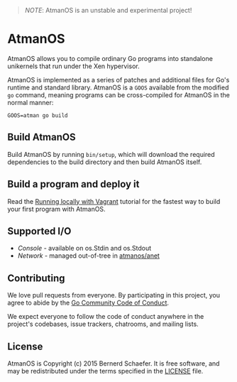 > *NOTE*: AtmanOS is an unstable and experimental project!

# AtmanOS

AtmanOS allows you to compile ordinary Go programs into standalone unikernels
that run under the Xen hypervisor.

AtmanOS is implemented as a series of patches and additional files for Go's
runtime and standard library. AtmanOS is a `GOOS` available from the modified
`go` command, meaning programs can be cross-compiled for AtmanOS in the normal
manner:

```
GOOS=atman go build
```

## Build AtmanOS

Build AtmanOS by running `bin/setup`,
which will download the required dependencies to the build directory
and then build AtmanOS itself.

## Build a program and deploy it

Read the [Running locally with Vagrant](doc/running-locally-with-vagrant.md)
tutorial for the fastest way to build your first program with AtmanOS.

## Supported I/O

  * _Console_ - available on os.Stdin and os.Stdout
  * _Network_ - managed out-of-tree in [atmanos/anet](https://github.com/atmanos/anet)

Contributing
------------

We love pull requests from everyone.
By participating in this project,
you agree to abide by the [Go Community Code of Conduct][code of conduct].

[code of conduct]: https://golang.org/conduct

We expect everyone to follow the code of conduct
anywhere in the project's codebases,
issue trackers, chatrooms, and mailing lists.

License
-------

AtmanOS is Copyright (c) 2015 Bernerd Schaefer. It is free software,
and may be redistributed under the terms specified in the [LICENSE] file.

[LICENSE]: /LICENSE
